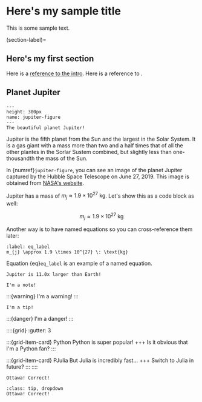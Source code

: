 # Here's my sample title

This is some sample text.

(section-label)=
## Here's my first section

Here is a [reference to the intro](intro.md). Here is a reference to [](section-label).

## Planet Jupiter

 ```{figure} https://solarsystem.nasa.gov/system/resources/detail_files/2486_stsci-h-p1936a_1800.jpg
 ---
 height: 300px
 name: jupiter-figure
 ---
 The beautiful planet Jupiter!
 ```

 Jupiter is the fifth planet from the Sun and the largest in the Solar System. It is a gas giant with a mass more than two and a half times that of all the other plantes in the Sorlar Sustem combined, but slightly less than one-thousandth the mass of the Sun.

 In {numref}`jupiter-figure`, you can see an image of the planet Jupiter captured by the Hubble Space Telescope on June 27, 2019. This image is obtained from [NASA's website](https://solarsystem.nasa.gov/resources/2486/hubbles-new-protrait-of-jupiter/?category=planets_jupiter).

Jupiter has a mass of $m_{j} \approx 1.9 \times 10^{27} \: \text{kg}$.
Let's show this as a code block as well:

$$
  m_{j} \approx 1.9 \times 10^{27} \: \text{kg}
$$

Another way is to have named equations so you can cross-reference them later:

```{math}
:label: eq_label
m_{j} \approx 1.9 \times 10^{27} \: \text{kg}
```

Equation {eq}`eq_label` is an example of a named equation.

```{margin} Did you know?
Jupiter is 11.0x larger than Earth!
```

```{note}
I'm a note!
```

:::{warning}
I'm a warning!
:::

```{tip}
I'm a tip!
```

:::{danger}
I'm a danger!
:::

::::{grid}
:gutter: 3

:::{grid-item-card} Python
Python is super popular!
+++
Is it obvious that I'm a Python fan?
:::

:::{grid-item-card} PJulia
But Julia is incredibly fast...
+++
Switch to Julia in future?
:::
::::

```{dropdown} What is the capital of Canada (dropdown option)?
Ottawa! Correct!
```

```{admonition} What is the capital of Canada (admonition option)?
:class: tip, dropdown
Ottawa! Correct!
```